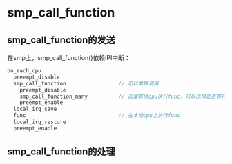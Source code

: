 # smp_call_function

## smp_call_function的发送

在smp上，smp_call_function()依赖IPI中断：

```c
on_each_cpu
  preempt_disable
  smp_call_function                 // 可以单独调用
    preempt_disable
    smp_call_function_many          // 迫使其他cpu执行func，可以选择是否等待其他cpu返回
    preempt_enable
  local_irq_save
  func                              // 在本地cpu上执行func
  local_irq_restore
  preempt_enable
```

## smp_call_function的处理

```c

```